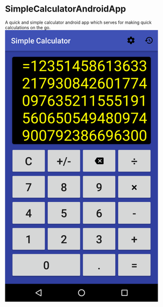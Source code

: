 # SimpleCalculatorAndroidApp
A quick and simple calculator android app which serves for making quick calculations on the go.
![Simple Calculator Screenshot](/Screenshot_20160722-231541.png?raw=true "Simple Calculator Screenshot")
